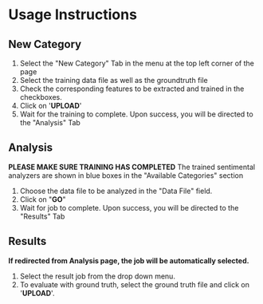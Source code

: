 # Usage Instructions

## New Category
1. Select the "New Category" Tab in the menu at the top left corner of the page
2. Select the training data file as well as the groundtruth file
3. Check the corresponding features to be extracted and trained in the checkboxes.
4. Click on '**UPLOAD**'
5. Wait for the training to complete. Upon success, you will be directed to the "Analysis" Tab

## Analysis
**PLEASE MAKE SURE TRAINING HAS COMPLETED**
The trained sentimental analyzers are shown in blue boxes in the "Available Categories" section

1. Choose the data file to be analyzed in the "Data File" field.
2. Click on "**GO**"
3. Wait for job to complete. Upon success, you will be directed to the "Results" Tab

## Results
**If redirected from Analysis page, the job will be automatically selected.**

1. Select the result job from the drop down menu.
2. To evaluate with ground truth, select the ground truth file and click on '**UPLOAD**'.